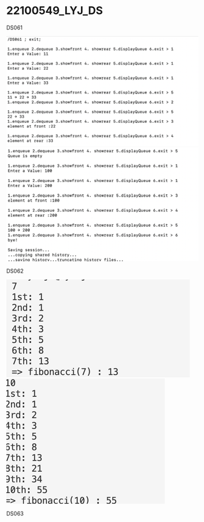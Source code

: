 # 22100549_LYJ_DS

DS061

<img src="https://github.com/yunji-1ee/22100549_LYJ_DS/blob/main/Lab12/RESULT/DS061(1).png?raw=true">

<img src="https://github.com/yunji-1ee/22100549_LYJ_DS/blob/main/Lab12/RESULT/DS061(2).png?raw=true">



DS062

<img src="https://github.com/yunji-1ee/22100549_LYJ_DS/blob/main/Lab12/RESULT/DS062(1).png?raw=true">

<img src="https://github.com/yunji-1ee/22100549_LYJ_DS/blob/main/Lab12/RESULT/DS062(2).png?raw=true">


DS063

<img src="">

<img src="">
